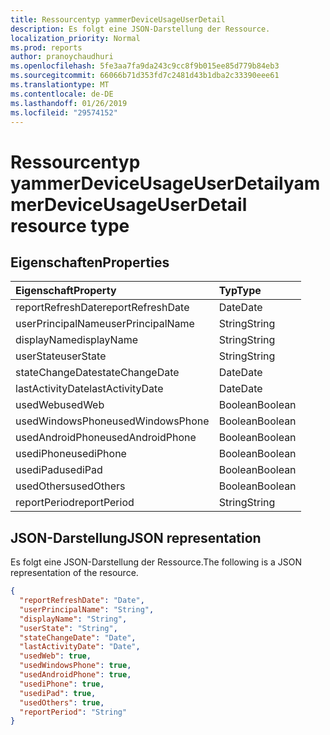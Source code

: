 ```yaml
---
title: Ressourcentyp yammerDeviceUsageUserDetail
description: Es folgt eine JSON-Darstellung der Ressource.
localization_priority: Normal
ms.prod: reports
author: pranoychaudhuri
ms.openlocfilehash: 5fe3aa7fa9da243c9cc8f9b015ee85d779b84eb3
ms.sourcegitcommit: 66066b71d353fd7c2481d43b1dba2c33390eee61
ms.translationtype: MT
ms.contentlocale: de-DE
ms.lasthandoff: 01/26/2019
ms.locfileid: "29574152"
---
```

# <a name="yammerdeviceusageuserdetail-resource-type"></a><span data-ttu-id="02a36-103">Ressourcentyp yammerDeviceUsageUserDetail</span><span class="sxs-lookup"><span data-stu-id="02a36-103">yammerDeviceUsageUserDetail resource type</span></span>

## <a name="properties"></a><span data-ttu-id="02a36-104">Eigenschaften</span><span class="sxs-lookup"><span data-stu-id="02a36-104">Properties</span></span>

| <span data-ttu-id="02a36-105">Eigenschaft</span><span class="sxs-lookup"><span data-stu-id="02a36-105">Property</span></span>          | <span data-ttu-id="02a36-106">Typ</span><span class="sxs-lookup"><span data-stu-id="02a36-106">Type</span></span>    |
| :---------------- | :------ |
| <span data-ttu-id="02a36-107">reportRefreshDate</span><span class="sxs-lookup"><span data-stu-id="02a36-107">reportRefreshDate</span></span> | <span data-ttu-id="02a36-108">Date</span><span class="sxs-lookup"><span data-stu-id="02a36-108">Date</span></span>    |
| <span data-ttu-id="02a36-109">userPrincipalName</span><span class="sxs-lookup"><span data-stu-id="02a36-109">userPrincipalName</span></span> | <span data-ttu-id="02a36-110">String</span><span class="sxs-lookup"><span data-stu-id="02a36-110">String</span></span>  |
| <span data-ttu-id="02a36-111">displayName</span><span class="sxs-lookup"><span data-stu-id="02a36-111">displayName</span></span>       | <span data-ttu-id="02a36-112">String</span><span class="sxs-lookup"><span data-stu-id="02a36-112">String</span></span>  |
| <span data-ttu-id="02a36-113">userState</span><span class="sxs-lookup"><span data-stu-id="02a36-113">userState</span></span>         | <span data-ttu-id="02a36-114">String</span><span class="sxs-lookup"><span data-stu-id="02a36-114">String</span></span>  |
| <span data-ttu-id="02a36-115">stateChangeDate</span><span class="sxs-lookup"><span data-stu-id="02a36-115">stateChangeDate</span></span>   | <span data-ttu-id="02a36-116">Date</span><span class="sxs-lookup"><span data-stu-id="02a36-116">Date</span></span>    |
| <span data-ttu-id="02a36-117">lastActivityDate</span><span class="sxs-lookup"><span data-stu-id="02a36-117">lastActivityDate</span></span>  | <span data-ttu-id="02a36-118">Date</span><span class="sxs-lookup"><span data-stu-id="02a36-118">Date</span></span>    |
| <span data-ttu-id="02a36-119">usedWeb</span><span class="sxs-lookup"><span data-stu-id="02a36-119">usedWeb</span></span>           | <span data-ttu-id="02a36-120">Boolean</span><span class="sxs-lookup"><span data-stu-id="02a36-120">Boolean</span></span> |
| <span data-ttu-id="02a36-121">usedWindowsPhone</span><span class="sxs-lookup"><span data-stu-id="02a36-121">usedWindowsPhone</span></span>  | <span data-ttu-id="02a36-122">Boolean</span><span class="sxs-lookup"><span data-stu-id="02a36-122">Boolean</span></span> |
| <span data-ttu-id="02a36-123">usedAndroidPhone</span><span class="sxs-lookup"><span data-stu-id="02a36-123">usedAndroidPhone</span></span>  | <span data-ttu-id="02a36-124">Boolean</span><span class="sxs-lookup"><span data-stu-id="02a36-124">Boolean</span></span> |
| <span data-ttu-id="02a36-125">usediPhone</span><span class="sxs-lookup"><span data-stu-id="02a36-125">usediPhone</span></span>        | <span data-ttu-id="02a36-126">Boolean</span><span class="sxs-lookup"><span data-stu-id="02a36-126">Boolean</span></span> |
| <span data-ttu-id="02a36-127">usediPad</span><span class="sxs-lookup"><span data-stu-id="02a36-127">usediPad</span></span>          | <span data-ttu-id="02a36-128">Boolean</span><span class="sxs-lookup"><span data-stu-id="02a36-128">Boolean</span></span> |
| <span data-ttu-id="02a36-129">usedOthers</span><span class="sxs-lookup"><span data-stu-id="02a36-129">usedOthers</span></span>        | <span data-ttu-id="02a36-130">Boolean</span><span class="sxs-lookup"><span data-stu-id="02a36-130">Boolean</span></span> |
| <span data-ttu-id="02a36-131">reportPeriod</span><span class="sxs-lookup"><span data-stu-id="02a36-131">reportPeriod</span></span>      | <span data-ttu-id="02a36-132">String</span><span class="sxs-lookup"><span data-stu-id="02a36-132">String</span></span>  |

## <a name="json-representation"></a><span data-ttu-id="02a36-133">JSON-Darstellung</span><span class="sxs-lookup"><span data-stu-id="02a36-133">JSON representation</span></span>

<span data-ttu-id="02a36-134">Es folgt eine JSON-Darstellung der Ressource.</span><span class="sxs-lookup"><span data-stu-id="02a36-134">The following is a JSON representation of the resource.</span></span>

<!-- {
  "blockType": "resource",
  "@odata.type": "microsoft.graph.yammerDeviceUsageUserDetail"
} -->

```json
{
  "reportRefreshDate": "Date", 
  "userPrincipalName": "String", 
  "displayName": "String", 
  "userState": "String", 
  "stateChangeDate": "Date", 
  "lastActivityDate": "Date", 
  "usedWeb": true, 
  "usedWindowsPhone": true, 
  "usedAndroidPhone": true, 
  "usediPhone": true, 
  "usediPad": true, 
  "usedOthers": true, 
  "reportPeriod": "String"
}
```
